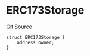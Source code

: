 # ERC173Storage
[Git Source](https://github.com/thrackle-io/Tron/blob/0f66d21b157a740e3d9acae765069e378935a031/src/diamond/implementations/ERC173/ERC173Lib.sol)


```solidity
struct ERC173Storage {
    address owner;
}
```

